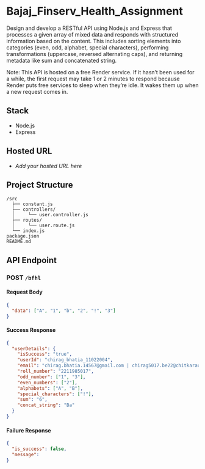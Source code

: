 # Bajaj_Finserv_Health_Assignment
Design and develop a RESTful API using Node.js and Express that processes a given array of mixed data and responds with structured information based on the content. This includes sorting elements into categories (even, odd, alphabet, special characters), performing transformations (uppercase, reversed alternating caps), and returning metadata like sum and concatenated string.

Note: This API is hosted on a free Render service. If it hasn’t been used for a while, the first request may take 1 or 2 minutes to respond because Render puts free services to sleep when they’re idle. It wakes them up when a new request comes in.
## Stack

- Node.js
- Express

## Hosted URL

- _Add your hosted URL here_

## Project Structure

```
/src
  ├── constant.js
  ├── controllers/
  │     └── user.controller.js
  ├── routes/
  │     └── user.route.js
  └── index.js
package.json
README.md
```

## API Endpoint

### POST `/bfhl`

#### Request Body

```json
{
  "data": ["A", "1", "b", "2", "!", "3"]
}
```

#### Success Response

```json
{
  "userDetails": {
    "isSuccess": "true",
    "userId": "chirag_bhatia_11022004",
    "email": "chirag.bhatia.14567@gmail.com | chirag5017.be22@chitkarauniversity.edu.in",
    "roll_number": "2211985017",
    "odd_number": ["1", "3"],
    "even_numbers": ["2"],
    "alphabets": ["A", "B"],
    "special_characters": ["!"],
    "sum": "6",
    "concat_string": "Ba"
  }
}
```

#### Failure Response

```json
{
  "is_success": false,
  "message":
}